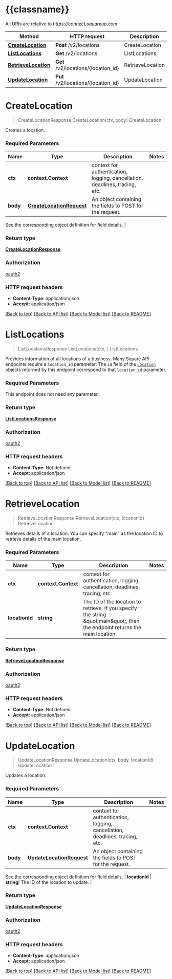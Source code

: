 # {{classname}}

All URIs are relative to *https://connect.squareup.com*

Method | HTTP request | Description
------------- | ------------- | -------------
[**CreateLocation**](LocationsApi.md#CreateLocation) | **Post** /v2/locations | CreateLocation
[**ListLocations**](LocationsApi.md#ListLocations) | **Get** /v2/locations | ListLocations
[**RetrieveLocation**](LocationsApi.md#RetrieveLocation) | **Get** /v2/locations/{location_id} | RetrieveLocation
[**UpdateLocation**](LocationsApi.md#UpdateLocation) | **Put** /v2/locations/{location_id} | UpdateLocation

# **CreateLocation**
> CreateLocationResponse CreateLocation(ctx, body)
CreateLocation

Creates a location.

### Required Parameters

Name | Type | Description  | Notes
------------- | ------------- | ------------- | -------------
 **ctx** | **context.Context** | context for authentication, logging, cancellation, deadlines, tracing, etc.
  **body** | [**CreateLocationRequest**](CreateLocationRequest.md)| An object containing the fields to POST for the request.

See the corresponding object definition for field details. | 

### Return type

[**CreateLocationResponse**](CreateLocationResponse.md)

### Authorization

[oauth2](../README.md#oauth2)

### HTTP request headers

 - **Content-Type**: application/json
 - **Accept**: application/json

[[Back to top]](#) [[Back to API list]](../README.md#documentation-for-api-endpoints) [[Back to Model list]](../README.md#documentation-for-models) [[Back to README]](../README.md)

# **ListLocations**
> ListLocationsResponse ListLocations(ctx, )
ListLocations

Provides information of all locations of a business.  Many Square API endpoints require a `location_id` parameter. The `id` field of the [`Location`](#type-location) objects returned by this endpoint correspond to that `location_id` parameter.

### Required Parameters
This endpoint does not need any parameter.

### Return type

[**ListLocationsResponse**](ListLocationsResponse.md)

### Authorization

[oauth2](../README.md#oauth2)

### HTTP request headers

 - **Content-Type**: Not defined
 - **Accept**: application/json

[[Back to top]](#) [[Back to API list]](../README.md#documentation-for-api-endpoints) [[Back to Model list]](../README.md#documentation-for-models) [[Back to README]](../README.md)

# **RetrieveLocation**
> RetrieveLocationResponse RetrieveLocation(ctx, locationId)
RetrieveLocation

Retrieves details of a location. You can specify \"main\"  as the location ID to retrieve details of the  main location.

### Required Parameters

Name | Type | Description  | Notes
------------- | ------------- | ------------- | -------------
 **ctx** | **context.Context** | context for authentication, logging, cancellation, deadlines, tracing, etc.
  **locationId** | **string**| The ID of the location to retrieve. If you specify the string \&quot;main\&quot;, then the endpoint returns the main location. | 

### Return type

[**RetrieveLocationResponse**](RetrieveLocationResponse.md)

### Authorization

[oauth2](../README.md#oauth2)

### HTTP request headers

 - **Content-Type**: Not defined
 - **Accept**: application/json

[[Back to top]](#) [[Back to API list]](../README.md#documentation-for-api-endpoints) [[Back to Model list]](../README.md#documentation-for-models) [[Back to README]](../README.md)

# **UpdateLocation**
> UpdateLocationResponse UpdateLocation(ctx, body, locationId)
UpdateLocation

Updates a location.

### Required Parameters

Name | Type | Description  | Notes
------------- | ------------- | ------------- | -------------
 **ctx** | **context.Context** | context for authentication, logging, cancellation, deadlines, tracing, etc.
  **body** | [**UpdateLocationRequest**](UpdateLocationRequest.md)| An object containing the fields to POST for the request.

See the corresponding object definition for field details. | 
  **locationId** | **string**| The ID of the location to update. | 

### Return type

[**UpdateLocationResponse**](UpdateLocationResponse.md)

### Authorization

[oauth2](../README.md#oauth2)

### HTTP request headers

 - **Content-Type**: application/json
 - **Accept**: application/json

[[Back to top]](#) [[Back to API list]](../README.md#documentation-for-api-endpoints) [[Back to Model list]](../README.md#documentation-for-models) [[Back to README]](../README.md)

